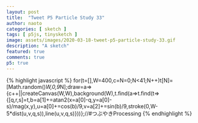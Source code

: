 ```yaml
---
layout: post
title:  "Tweet P5 Particle Study 33"
author: naoto
categories: [ sketch ]
tags: [ p5js, tinysketch ]
image: assets/images/2020-03-18-tweet-p5-particle-study-33.gif
description: "A sketch"
featured: true
comments: true
p5: true
---
```


<div id = "p5sketch">
  <!-- p5 instance will be created here -->
</div>

{% highlight javascript %}
for(t=[],W=400,c=N=0;N<41;N++)t[N]=[Math.random()*W,0,9*N];draw=a=>{c++||createCanvas(W,W),background(W),t.find(a=>t.find(t=>{[q,r,s]=t,b=a[1]+=atan2(x=a[0]-q,y=a[0]-s)/mag(x,y),u=a[0]+=cos(b)/9,v=a[2]+=sin(b)/9,stroke(0,W-5*dist(u,v,q,s)),line(u,v,q,s)}))};//#つぶやきProcessing
{% endhighlight %}

<script>
// Naoto Hieda
// https://creativecommons.org/licenses/by-sa/3.0/
for(t=[],W=400,c=N=0;N<41;N++)t[N]=[Math.random()*W,0,9*N];draw=a=>{c++||createCanvas(W,W).parent('p5sketch'),background(W),t.find(a=>t.find(t=>{[q,r,s]=t,b=a[1]+=atan2(x=a[0]-q,y=a[0]-s)/mag(x,y),u=a[0]+=cos(b)/9,v=a[2]+=sin(b)/9,stroke(0,W-5*dist(u,v,q,s)),line(u,v,q,s)}))};//#つぶやきProcessing
</script>
